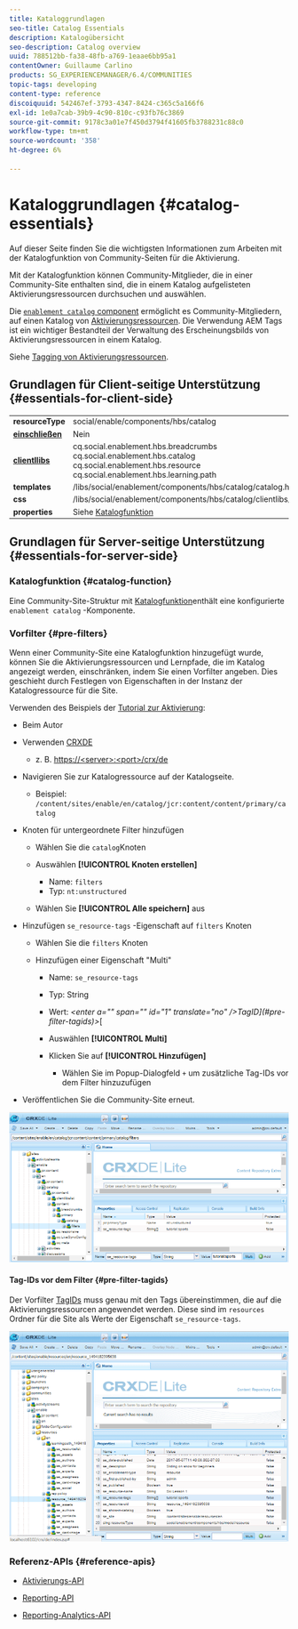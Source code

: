 ```yaml
---
title: Kataloggrundlagen
seo-title: Catalog Essentials
description: Katalogübersicht
seo-description: Catalog overview
uuid: 788512bb-fa38-48fb-a769-1eaae6bb95a1
contentOwner: Guillaume Carlino
products: SG_EXPERIENCEMANAGER/6.4/COMMUNITIES
topic-tags: developing
content-type: reference
discoiquuid: 542467ef-3793-4347-8424-c365c5a166f6
exl-id: 1e0a7cab-39b9-4c90-810c-c93fb76c3869
source-git-commit: 9178c3a01e7f450d3794f41605fb3788231c88c0
workflow-type: tm+mt
source-wordcount: '358'
ht-degree: 6%

---
```


# Kataloggrundlagen {#catalog-essentials}

Auf dieser Seite finden Sie die wichtigsten Informationen zum Arbeiten mit der Katalogfunktion von Community-Seiten für die Aktivierung.

Mit der Katalogfunktion können Community-Mitglieder, die in einer Community-Site enthalten sind, die in einem Katalog aufgelisteten Aktivierungsressourcen durchsuchen und auswählen.

Die [ `enablement catalog` component](catalog.md) ermöglicht es Community-Mitgliedern, auf einen Katalog von [Aktivierungsressourcen](resources.md). Die Verwendung AEM Tags ist ein wichtiger Bestandteil der Verwaltung des Erscheinungsbilds von Aktivierungsressourcen in einem Katalog.

Siehe [Tagging von Aktivierungsressourcen](tag-resources.md).

## Grundlagen für Client-seitige Unterstützung {#essentials-for-client-side}

<table> 
 <tbody> 
  <tr> 
   <td> <strong>resourceType</strong></td> 
   <td>social/enable/components/hbs/catalog</td> 
  </tr> 
  <tr> 
   <td> <a href="scf.md#add-or-include-a-communities-component"><strong>einschließen</strong></a></td> 
   <td>Nein</td> 
  </tr> 
  <tr> 
   <td> <a href="clientlibs.md"><strong>clientllibs</strong></a></td> 
   <td>cq.social.enablement.hbs.breadcrumbs<br /> cq.social.enablement.hbs.catalog<br /> cq.social.enablement.hbs.resource<br /> cq.social.enablement.hbs.learning.path</td> 
  </tr> 
  <tr> 
   <td> <strong>templates</strong></td> 
   <td> /libs/social/enablement/components/hbs/catalog/catalog.hbs<br /> </td> 
  </tr> 
  <tr> 
   <td> <strong>css</strong></td> 
   <td> /libs/social/enablement/components/hbs/catalog/clientlibs/catalog.css</td> 
  </tr> 
  <tr> 
   <td><strong> properties</strong></td> 
   <td>Siehe <a href="catalog.md">Katalogfunktion</a></td> 
  </tr> 
 </tbody> 
</table>

## Grundlagen für Server-seitige Unterstützung {#essentials-for-server-side}

### Katalogfunktion {#catalog-function}

Eine Community-Site-Struktur mit [Katalogfunktion](functions.md#catalog-function)enthält eine konfigurierte `enablement catalog` -Komponente.

### Vorfilter {#pre-filters}

Wenn einer Community-Site eine Katalogfunktion hinzugefügt wurde, können Sie die Aktivierungsressourcen und Lernpfade, die im Katalog angezeigt werden, einschränken, indem Sie einen Vorfilter angeben. Dies geschieht durch Festlegen von Eigenschaften in der Instanz der Katalogressource für die Site.

Verwenden des Beispiels der [Tutorial zur Aktivierung](getting-started-enablement.md):

* Beim Autor
* Verwenden [CRXDE](../../help/sites-developing/developing-with-crxde-lite.md)

   * z. B. [https://&lt;server>:&lt;port>/crx/de](http://localhost:4502/crx/de)

* Navigieren Sie zur Katalogressource auf der Katalogseite.

   * Beispiel: `/content/sites/enable/en/catalog/jcr:content/content/primary/catalog`

* Knoten für untergeordnete Filter hinzufügen

   * Wählen Sie die `catalog`Knoten
   * Auswählen **[!UICONTROL Knoten erstellen]**

      * Name: `filters`
      * Typ: `nt:unstructured`
   * Wählen Sie **[!UICONTROL Alle speichern]** aus


* Hinzufügen `se_resource-tags` -Eigenschaft auf `filters` Knoten

   * Wählen Sie die `filters` Knoten
   * Hinzufügen einer Eigenschaft &quot;Multi&quot;

      * Name: `se_resource-tags`
      * Typ: String
      * Wert: *&lt;enter a=&quot;&quot; span=&quot;&quot; id=&quot;1&quot; translate=&quot;no&quot; />TagID](#pre-filter-tagids)>*[
      * Auswählen **[!UICONTROL Multi]**
      * Klicken Sie auf **[!UICONTROL Hinzufügen]**

         * Wählen Sie im Popup-Dialogfeld `+` um zusätzliche Tag-IDs vor dem Filter hinzuzufügen

* Veröffentlichen Sie die Community-Site erneut.

![chlimage_1-189](assets/chlimage_1-189.png)

#### Tag-IDs vor dem Filter {#pre-filter-tagids}

Der Vorfilter [TagIDs](../../help/sites-developing/framework.md#tagid) muss genau mit den Tags übereinstimmen, die auf die Aktivierungsressourcen angewendet werden. Diese sind im `resources` Ordner für die Site als Werte der Eigenschaft `se_resource-tags`.

![chlimage_1-190](assets/chlimage_1-190.png)

### Referenz-APIs {#reference-apis}

* [Aktivierungs-API](https://helpx.adobe.com/experience-manager/6-4/sites/developing/using/reference-materials/javadoc/com/adobe/cq/social/enablement/reporting/model/api/package-summary.html)

* [Reporting-API](https://helpx.adobe.com/experience-manager/6-4/sites/developing/using/reference-materials/javadoc/com/adobe/cq/social/reporting/dv/api/package-summary.html)

* [Reporting-Analytics-API](https://helpx.adobe.com/experience-manager/6-4/sites/developing/using/reference-materials/javadoc/com/adobe/cq/social/reporting/dv/model/api/package-summary.html)
